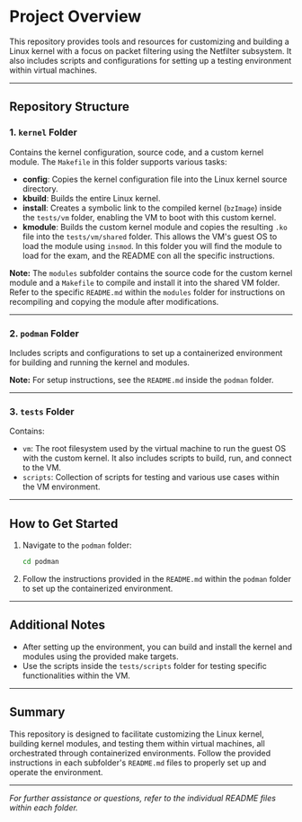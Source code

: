 # Project Overview

This repository provides tools and resources for customizing and building a Linux kernel with a focus on packet filtering using the Netfilter subsystem. It also includes scripts and configurations for setting up a testing environment within virtual machines.

---

## Repository Structure

### 1. `kernel` Folder
Contains the kernel configuration, source code, and a custom kernel module. The `Makefile` in this folder supports various tasks:

- **config**: Copies the kernel configuration file into the Linux kernel source directory.
- **kbuild**: Builds the entire Linux kernel.
- **install**: Creates a symbolic link to the compiled kernel (`bzImage`) inside the `tests/vm` folder, enabling the VM to boot with this custom kernel.
- **kmodule**: Builds the custom kernel module and copies the resulting `.ko` file into the `tests/vm/shared` folder. This allows the VM's guest OS to load the module using `insmod`. In this folder you will find the module to load for the exam, and the README con all the specific instructions.

**Note:** The `modules` subfolder contains the source code for the custom kernel module and a `Makefile` to compile and install it into the shared VM folder. Refer to the specific `README.md` within the `modules` folder for instructions on recompiling and copying the module after modifications.

---

### 2. `podman` Folder
Includes scripts and configurations to set up a containerized environment for building and running the kernel and modules.

**Note:** For setup instructions, see the `README.md` inside the `podman` folder.

---

### 3. `tests` Folder
Contains:
- `vm`: The root filesystem used by the virtual machine to run the guest OS with the custom kernel. It also includes scripts to build, run, and connect to the VM.
- `scripts`: Collection of scripts for testing and various use cases within the VM environment.

---

## How to Get Started

1. Navigate to the `podman` folder:

   ```bash
   cd podman
   ```

2. Follow the instructions provided in the `README.md` within the `podman` folder to set up the containerized environment.

---

## Additional Notes
- After setting up the environment, you can build and install the kernel and modules using the provided make targets.
- Use the scripts inside the `tests/scripts` folder for testing specific functionalities within the VM.

---

## Summary
This repository is designed to facilitate customizing the Linux kernel, building kernel modules, and testing them within virtual machines, all orchestrated through containerized environments. Follow the provided instructions in each subfolder's `README.md` files to properly set up and operate the environment.

---

*For further assistance or questions, refer to the individual README files within each folder.*
